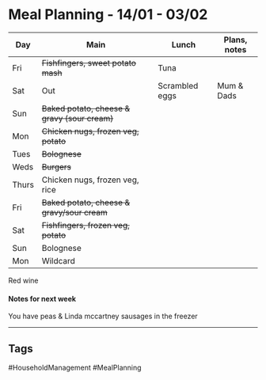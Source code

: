 # Meal Planning - 14/01 - 03/02

| Day   | Main                                          | Lunch          | Plans, notes |
| ----- | --------------------------------------------- | -------------- | ------------ |
| Fri   | ~~Fishfingers, sweet potato mash~~            | Tuna           |              |
| Sat   | Out                                           | Scrambled eggs | Mum & Dads   |
| Sun   | ~~Baked potato, cheese & gravy (sour cream)~~ |                |              |
| Mon   | ~~Chicken nugs, frozen veg, potato~~          |                |              |
| Tues  | ~~Bolognese~~                                 |                |              |
| Weds  | ~~Burgers~~                                   |                |              |
| Thurs | Chicken nugs, frozen veg, rice                |                |              |
| Fri   | ~~Baked potato, cheese & gravy/sour cream~~   |                |              |
| Sat   | ~~Fishfingers, frozen veg, potato~~           |                |              |
| Sun   | Bolognese                                     |                |              |
| Mon   | Wildcard                                      |                |              |


Red wine

#### Notes for next week

You have peas & Linda mccartney sausages in the freezer

---
## Tags

#HouseholdManagement #MealPlanning